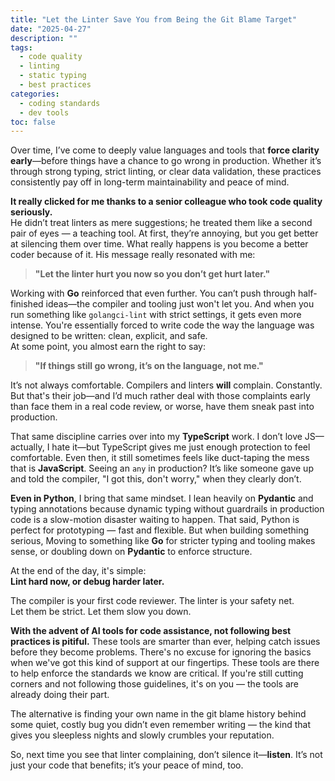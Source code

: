 ```yaml
---
title: "Let the Linter Save You from Being the Git Blame Target"
date: "2025-04-27"
description: ""
tags:
  - code quality
  - linting
  - static typing
  - best practices
categories:
  - coding standards
  - dev tools
toc: false
---
```


Over time, I’ve come to deeply value languages and tools that **force clarity early**—before things have a chance to go wrong in production. Whether it’s through strong typing, strict linting, or clear data validation, these practices consistently pay off in long-term maintainability and peace of mind.

<!--more-->

**It really clicked for me thanks to a senior colleague who took code quality seriously.**  
He didn’t treat linters as mere suggestions; he treated them like a second pair of eyes — a teaching tool. At first, they’re annoying, but you get better at silencing them over time. What really happens is you become a better coder because of it. His message really resonated with me:

> **"Let the linter hurt you now so you don’t get hurt later."**

Working with **Go** reinforced that even further. You can’t push through half-finished ideas—the compiler and tooling just won't let you. And when you run something like `golangci-lint` with strict settings, it gets even more intense. You're essentially forced to write code the way the language was designed to be written: clean, explicit, and safe.  
At some point, you almost earn the right to say:

> **"If things still go wrong, it’s on the language, not me."**

It’s not always comfortable. Compilers and linters **will** complain. Constantly. But that's their job—and I’d much rather deal with those complaints early than face them in a real code review, or worse, have them sneak past into production.

That same discipline carries over into my **TypeScript** work. I don’t love JS—actually, I hate it—but TypeScript gives me just enough protection to feel comfortable. Even then, it still sometimes feels like duct-taping the mess that is **JavaScript**. Seeing an `any` in production? It’s like someone gave up and told the compiler, "I got this, don't worry," when they clearly don’t.

**Even in Python**, I bring that same mindset. I lean heavily on **Pydantic** and typing annotations because dynamic typing without guardrails in production code is a slow-motion disaster waiting to happen. That said, Python is perfect for prototyping — fast and flexible. But when building something serious, Moving to something like **Go** for stricter typing and tooling makes sense, or doubling down on **Pydantic** to enforce structure.

At the end of the day, it's simple:  
**Lint hard now, or debug harder later.**

The compiler is your first code reviewer. The linter is your safety net.  
Let them be strict. Let them slow you down.

**With the advent of AI tools for code assistance, not following best practices is pitiful.** These tools are smarter than ever, helping catch issues before they become problems. There's no excuse for ignoring the basics when we've got this kind of support at our fingertips. These tools are there to help enforce the standards we know are critical. If you're still cutting corners and not following those guidelines, it's on you — the tools are already doing their part.

The alternative is finding your own name in the git blame history behind some quiet, costly bug you didn’t even remember writing — the kind that gives you sleepless nights and slowly crumbles your reputation.

So, next time you see that linter complaining, don’t silence it—**listen**. It’s not just your code that benefits; it’s your peace of mind, too.
